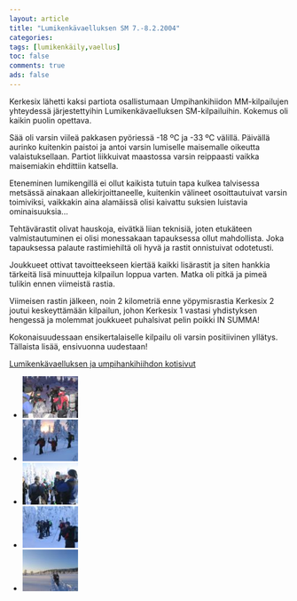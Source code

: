 ```yaml
---
layout: article 
title: "Lumikenkävaelluksen SM 7.-8.2.2004" 
categories: 
tags: [lumikenkäily,vaellus]
toc: false 
comments: true 
ads: false 
---
```


Kerkesix lähetti kaksi partiota osallistumaan Umpihankihiidon
MM-kilpailujen yhteydessä järjestettyihin Lumikenkävaelluksen
SM-kilpailuihin. Kokemus oli kaikin puolin opettava.

Sää oli varsin viileä pakkasen pyöriessä -18 ºC ja -33 ºC välillä.
Päivällä aurinko kuitenkin paistoi ja antoi varsin lumiselle maisemalle
oikeutta valaistuksellaan. Partiot liikkuivat maastossa varsin
reippaasti vaikka maisemiakin ehdittiin katsella.

Eteneminen lumikengillä ei ollut kaikista tutuin tapa kulkea talvisessa
metsässä ainakaan allekirjoittaneelle, kuitenkin välineet osoittautuivat
varsin toimiviksi, vaikkakin aina alamäissä olisi kaivattu suksien
luistavia ominaisuuksia...

Tehtävärastit olivat hauskoja, eivätkä liian teknisiä, joten etukäteen
valmistautuminen ei olisi monessakaan tapauksessa ollut mahdollista.
Joka tapauksessa palaute rastimiehiltä oli hyvä ja rastit onnistuivat
odotetusti.

Joukkueet ottivat tavoitteekseen kiertää kaikki lisärastit ja siten
hankkia tärkeitä lisä minuutteja kilpailun loppua varten. Matka oli
pitkä ja pimeä tulikin ennen viimeistä rastia.

Viimeisen rastin jälkeen, noin 2 kilometriä enne yöpymisrastia Kerkesix
2 joutui keskeyttämään kilpailun, johon Kerkesix 1 vastasi yhdistyksen
hengessä ja molemmat joukkueet puhalsivat pelin poikki IN SUMMA!

Kokonaisuudessaan ensikertalaiselle kilpailu oli varsin positiivinen
yllätys. Tällaista lisää, ensivuonna uudestaan!

[Lumikenkävaelluksen ja umpihankihiihdon
kotisivut](http://www.umpihankihiihto.pudasjarvi.fi/)

<div class="th-grid image-gallery" markdown="1">

-   [![](/images/lumikenkavaellus-sm-2004/Thumbnails/Lumik-SM04_011b.jpg)](/images/lumikenkavaellus-sm-2004/Lumik-SM04_011b.jpg)
-   [![](/images/lumikenkavaellus-sm-2004/Thumbnails/Lumik-SM04_017b.jpg)](/images/lumikenkavaellus-sm-2004/Lumik-SM04_017b.jpg)
-   [![](/images/lumikenkavaellus-sm-2004/Thumbnails/Lumik-SM04_048b.jpg)](/images/lumikenkavaellus-sm-2004/Lumik-SM04_048b.jpg)
-   [![](/images/lumikenkavaellus-sm-2004/Thumbnails/Lumik-SM04_053b.jpg)](/images/lumikenkavaellus-sm-2004/Lumik-SM04_053b.jpg)
-   [![](/images/lumikenkavaellus-sm-2004/Thumbnails/Lumik-SM04_057b.jpg)](/images/lumikenkavaellus-sm-2004/Lumik-SM04_057b.jpg)

</div>
